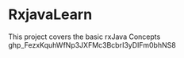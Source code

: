 # RxjavaLearn
This project covers the basic rxJava Concepts
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
